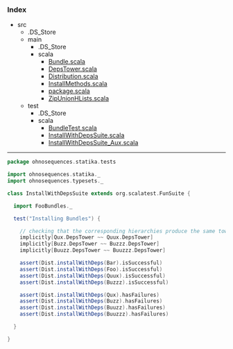 ### Index

+ src
  + .DS_Store
  + main
    + .DS_Store
    + scala
      + [Bundle.scala](../../main/scala/Bundle.md)
      + [DepsTower.scala](../../main/scala/DepsTower.md)
      + [Distribution.scala](../../main/scala/Distribution.md)
      + [InstallMethods.scala](../../main/scala/InstallMethods.md)
      + [package.scala](../../main/scala/package.md)
      + [ZipUnionHLists.scala](../../main/scala/ZipUnionHLists.md)
  + test
    + .DS_Store
    + scala
      + [BundleTest.scala](BundleTest.md)
      + [InstallWithDepsSuite.scala](InstallWithDepsSuite.md)
      + [InstallWithDepsSuite_Aux.scala](InstallWithDepsSuite_Aux.md)

------


```scala
package ohnosequences.statika.tests

import ohnosequences.statika._
import ohnosequences.typesets._

class InstallWithDepsSuite extends org.scalatest.FunSuite {

  import FooBundles._

  test("Installing Bundles") {

    // checking that the corresponding hierarchies produce the same towers
    implicitly[Qux.DepsTower ~~ Quux.DepsTower]
    implicitly[Buzz.DepsTower ~~ Buzzz.DepsTower]
    implicitly[Buuzz.DepsTower ~~ Buuzzz.DepsTower]

    assert(Dist.installWithDeps(Bar).isSuccessful)
    assert(Dist.installWithDeps(Foo).isSuccessful)
    assert(Dist.installWithDeps(Quux).isSuccessful)
    assert(Dist.installWithDeps(Buzzz).isSuccessful)

    assert(Dist.installWithDeps(Qux).hasFailures)
    assert(Dist.installWithDeps(Buzz).hasFailures)
    assert(Dist.installWithDeps(Buuzz).hasFailures)
    assert(Dist.installWithDeps(Buuzzz).hasFailures)

  }

}

```

